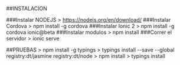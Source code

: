 ##INSTALACION

###Instalar NODEJS
    > https://nodejs.org/en/download/
###Instalar Cordova
    > npm install -g cordova
###Instalar Ionic 2
    > npm install -g cordova ionic@beta
###Instalar modulos
    > npm install
###Correr el servidor
    > ionic serve

##PRUEBAS
    > npm install -g typings
    > typings install --save --global registry:dt/jasmine registry:dt/node
    > npm install
    > typings install
